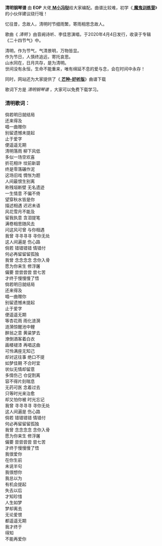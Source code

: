 

**清明钢琴谱** 由 **EOP** 大佬[
**M小冯哒**](https://www.everyonepiano.cn/user-174829.html)给大家编配。曲谱比较难，初学《[
**魔鬼训练营**](/Sale.html)》的小伙伴建议绕行哦！

忆往昔，念故人，清明时节细雨繁，寄雨相思念故人。

歌曲《 _清明_ 》由音阙诗听、李佳思演唱，于2020年4月4日发行，收录于专辑《二十四节气》中。

清明，作为节气，气清景明，万物皆显。  
作为节日，人慎终追远，寄托哀思。  
山水同在，日月共存，是为清明。  
世间没有永恒，生命不能重来，唯有绵延不息的爱与念，会在时间中永存！

同时，网站还为大家提供了《[ **芒种-好听版**](Music-10744-芒种-好听版.html "芒种-好听版")》曲谱下载

歌词下方是 _清明钢琴谱_ ，大家可以免费下载学习。

### 清明歌词：

倘若明日就结局  
还来得及  
唱一曲赠你  
别留遗憾未提起  
止于爱字  
便遥遥无期  
清明落雨 柳下风低  
多似一场空欢喜  
折花相许 坟前新碧  
终是零落碾作泥  
这场旧戏 惆怅为题  
人间最恨生别离  
称残垣断壁 无名遗迹  
一生情意 不偏不倚  
望穿秋水皆是你  
描述相遇 迟迟未语  
风花雪月不能及  
留我执意 含泪提笔  
满卷相思随风去  
问这风可曾 与你相遇  
我曾 寻寻寻寻 寻你无处  
这人间遍是 伤心路  
倘若 错错错错 情错付  
何必再留留留孤独  
我曾 念念念念 念你入骨  
愿为你来生 修浮屠  
偏要 尝尝尝尝 尝七苦  
才终于慢慢慢了悟  
倘若明日就结局  
还来得及  
唱一曲赠你  
别留遗憾未提起  
止于爱字  
便遥遥无期  
等杏花雨 雨化涟漪  
涟漪惊醒池中鲤  
醉翁之意 黄粱梦去  
潦倒酒客着白衣  
画楼褪漆 再唱这曲  
可怜满座无知己  
却对这往事 绝口不提  
如梦佳期 不合时宜  
状似无情却留意  
多情伤己 仓促割离  
容不得片刻喘息  
无药可医 念着过去  
只等时光来治愈  
却又怕你被 时光忘记  
我曾 寻寻寻寻 寻你无处  
这人间遍是 伤心路  
倘若 错错错错 情错付  
何必再留留留孤独  
我曾 念念念念 念你入骨  
愿为你来生 修浮屠  
偏要 尝尝尝尝 尝七苦  
才终于慢慢慢了悟  
我很爱你  
在你生前  
未说半句  
我很想你  
我总以为  
有机会提起  
失去以后  
才知珍惜  
人生如梦  
梦却离去  
无论爱恨  
都遥遥无期  
我才终于  
得知  
不能再爱你

